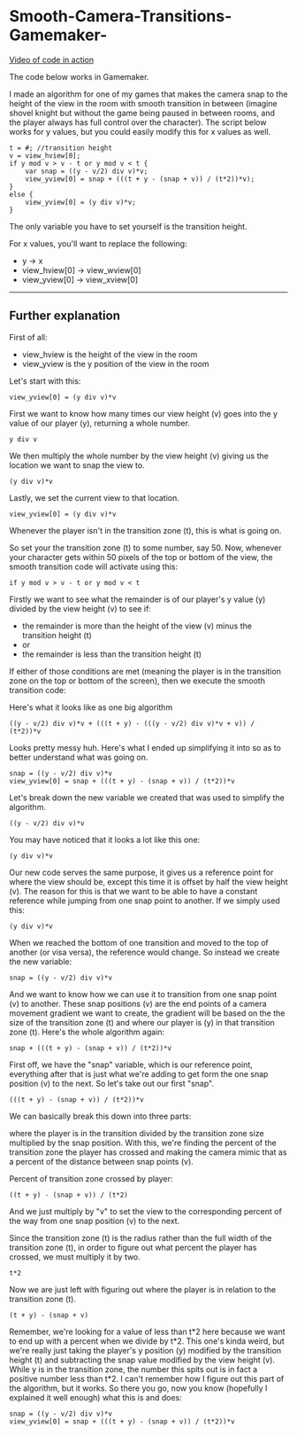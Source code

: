 # Smooth-Camera-Transitions-Gamemaker-

[Video of code in action](https://www.youtube.com/watch?v=Mw02Pni0v9Q&index=1&list=PLye9mcKwe2zyYF3ei2xr2YznNDZJxQ_85)

The code below works in Gamemaker.

I made an algorithm for one of my games that makes the camera snap to the height of the view in the room with smooth transition in between (imagine shovel knight but without the game being paused in between rooms, and the player always has full control over the character). The script below works for y values, but you could easily modify this for x values as well.

	t = #; //transition height
	v = view_hview[0];
	if y mod v > v - t or y mod v < t {
		var snap = ((y - v/2) div v)*v;
		view_yview[0] = snap + (((t + y - (snap + v)) / (t*2))*v);
	}
	else {
		view_yview[0] = (y div v)*v;
	}

The only variable you have to set yourself is the transition height.

For x values, you'll want to replace the following:

* y -> x
* view_hview[0] -> view_wview[0]
* view_yview[0] -> view_xview[0]

---
Further explanation
-

First of all:

* view_hview is the height of the view in the room
* view_yview is the y position of the view in the room

Let's start with this:

	view_yview[0] = (y div v)*v

First we want to know how many times our view height (v) goes into the y value of our player (y), returning a whole number.

	y div v

We then multiply the whole number by the view height (v) giving us the location we want to snap the view to.

	(y div v)*v
	
Lastly, we set the current view to that location.

	view_yview[0] = (y div v)*v
	
Whenever the player isn't in the transition zone (t), this is what is going on.

So set your the transition zone (t) to some number, say 50. Now, whenever your character gets within 50 pixels of the top or bottom of the view, the smooth transition code will activate using this:

	if y mod v > v - t or y mod v < t

Firstly we want to see what the remainder is of our player's y value (y) divided by the view height (v) to see if:

* the remainder is more than the height of the view (v) minus the transition height (t)
* or
* the remainder is less than the transition height (t)

If either of those conditions are met (meaning the player is in the transition zone on the top or bottom of the screen), then we execute the smooth transition code:

Here's what it looks like as one big algorithm

	((y - v/2) div v)*v + (((t + y) - (((y - v/2) div v)*v + v)) / (t*2))*v

Looks pretty messy huh. Here's what I ended up simplifying it into so as to better understand what was going on.

	snap = ((y - v/2) div v)*v
    view_yview[0] = snap + (((t + y) - (snap + v)) / (t*2))*v
	
Let's break down the new variable we created that was used to simplify the algorithm.

	((y - v/2) div v)*v

You may have noticed that it looks a lot like this one:
	
	(y div v)*v
	
Our new code serves the same purpose, it gives us a reference point for where the view should be, except this time it is offset by half the view height (v). The reason for this is that we want to be able to have a constant reference while jumping from one snap point to another. If we simply used this:

	(y div v)*v

When we reached the bottom of one transition and moved to the top of another (or visa versa), the reference would change. So instead we create the new variable:

	snap = ((y - v/2) div v)*v
	
And we want to know how we can use it to transition from one snap point (v) to another. These snap positions (v) are the end points of a camera movement gradient we want to create, the gradient will be based on the the size of the transition zone (t) and where our player is (y) in that transition zone (t). Here's the whole algorithm again:

	snap + (((t + y) - (snap + v)) / (t*2))*v
	
First off, we have the "snap" variable, which is our reference point, everything after that is just what we're adding to get form the one snap position (v) to the next. So let's take out our first "snap".

	(((t + y) - (snap + v)) / (t*2))*v
	
We can basically break this down into three parts:

where the player is in the transition divided by the transition zone size multiplied by the snap position. With this, we're finding the percent of the transition zone the player has crossed and making the camera mimic that as a percent of the distance between snap points (v).

Percent of transition zone crossed by player:

	((t + y) - (snap + v)) / (t*2)
	
And we just multiply by "v" to set the view to the corresponding percent of the way from one snap position (v) to the next.

Since the transition zone (t) is the radius rather than the full width of the transition zone (t), in order to figure out what percent the player has crossed, we must multiply it by two.
	
	t*2
	
Now we are just left with figuring out where the player is in relation to the transition zone (t).

	(t + y) - (snap + v)

Remember, we're looking for a value of less than t\*2 here because we want to end up with a percent when we divide by t\*2. This one's kinda weird, but we're really just taking the player's y position (y) modified by the transition height (t) and subtracting the snap value modified by the view height (v). While y is in the transition zone, the number this spits out is in fact a positive number less than t\*2. I can't remember how I figure out this part of the algorithm, but it works. So there you go, now you know (hopefully I explained it well enough) what this is and does:

	snap = ((y - v/2) div v)*v
    view_yview[0] = snap + (((t + y) - (snap + v)) / (t*2))*v
